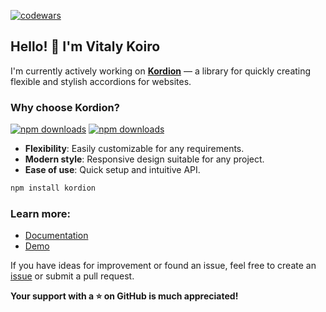 [![codewars](https://www.codewars.com/users/koirodev/badges/large)](https://www.codewars.com/users/koirodev)

## Hello! 👋 I'm Vitaly Koiro

I'm currently actively working on **[Kordion](https://github.com/koirodev/kordion)** — a library for quickly creating flexible and stylish accordions for websites.

### Why choose Kordion?
[![npm downloads](https://img.shields.io/npm/dt/kordion?style=flat-square&color=red)](https://www.npmjs.com/package/kordion)
[![npm downloads](https://img.shields.io/npm/dw/kordion?style=flat-square&color=blue)](https://www.npmjs.com/package/kordion)

- **Flexibility**: Easily customizable for any requirements.
- **Modern style**: Responsive design suitable for any project.
- **Ease of use**: Quick setup and intuitive API.

```bash
npm install kordion
```

### Learn more:
- [Documentation](https://github.com/koirodev/kordion/blob/main/README.md)
- [Demo](https://koirodev.github.io/kordion/demos/)

If you have ideas for improvement or found an issue, feel free to create an [issue](https://github.com/koirodev/kordion/issues) or submit a pull request.

**Your support with a ⭐ on GitHub is much appreciated!**
